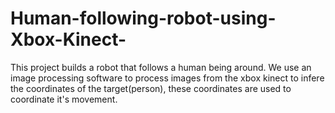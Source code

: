 # Human-following-robot-using-Xbox-Kinect-

This project builds a robot that follows a human being around.
We use an image processing software to process images from the xbox kinect 
to infere the coordinates of the target(person), these coordinates are used to coordinate it's movement.
